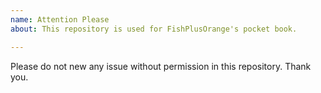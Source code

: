 ```yaml
---
name: Attention Please
about: This repository is used for FishPlusOrange's pocket book.

---
```


Please do not new any issue without permission in this repository. Thank you.
